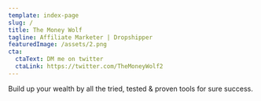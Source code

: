 ```yaml
---
template: index-page
slug: /
title: The Money Wolf
tagline: Affiliate Marketer | Dropshipper
featuredImage: /assets/2.png
cta:
  ctaText: DM me on twitter
  ctaLink: https://twitter.com/TheMoneyWolf2
---
```

Build up your wealth by all the tried, tested & proven tools for sure success.